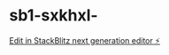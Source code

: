 # sb1-sxkhxl-

[Edit in StackBlitz next generation editor ⚡️](https://stackblitz.com/~/github.com/maxou006/sb1-sxkhxl-)